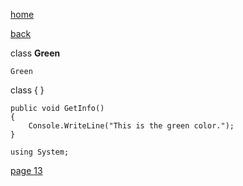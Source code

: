 [home](./page01.md)

[back](./page11.md)

class **Green**

```
Green
```
class {  }

```
public void GetInfo()
{
    Console.WriteLine("This is the green color.");
}
```


```
using System;
```


[page 13](./page13.md)
